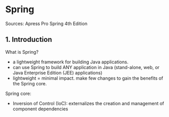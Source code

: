 # Spring

Sources: Apress Pro Spring 4th Edition


## 1. Introduction

What is Spring?
* a lightweight framework for building Java applications. 
* can use Spring to build ANY application in Java (stand-alone, web, or Java Enterprise Edition (JEE) applications)
* lightweight = minimal impact. make few changes to gain the benefits of the Spring core.

Spring core:
* Inversion of Control (IoC): externalizes the creation and management of component dependencies

